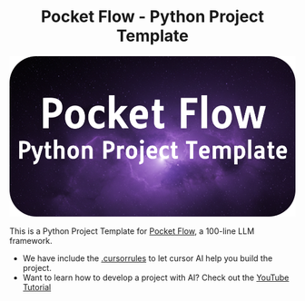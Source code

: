 <h1 align="center">Pocket Flow - Python Project Template</h1>

<p align="center">
  <img 
    src="./assets/banner.png" width="600"
  />
</p>
    
This is a Python Project Template for [Pocket Flow](https://github.com/The-Pocket/PocketFlow), a 100-line LLM framework.


- We have include the [.cursorrules](.cursorrules) to let cursor AI help you build the project.
- Want to learn how to develop a project with AI? Check out the [YouTube Tutorial](https://www.youtube.com/@ZacharyLLM?sub_confirmation=1)

